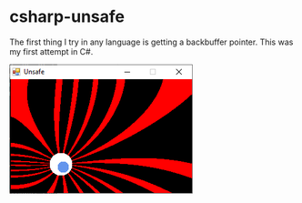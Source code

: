 # csharp-unsafe

The first thing I try in any language is getting a backbuffer pointer. This was my first attempt in C#.  

<img src="https://github.com/joao-almgren/csharp-unsafe/blob/main/Screenshot.png?raw=true">
